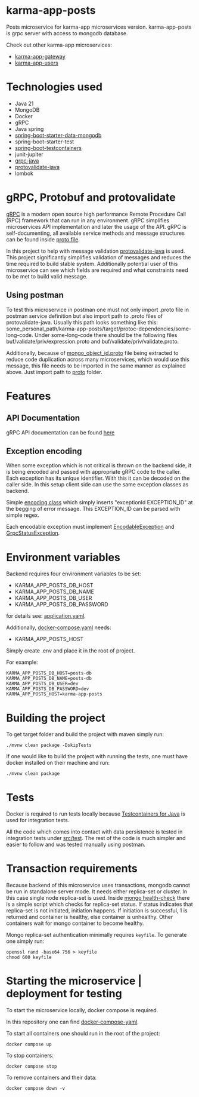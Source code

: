 # karma-app-posts
Posts microservice for karma-app microservices version. karma-app-posts is grpc server with access to mongodb database.

Check out other karma-app microservices:
- [karma-app-gateway](https://github.com/msik-404/karma-app-gateway)
- [karma-app-users](https://github.com/msik-404/karma-app-users)

# Technologies used
- Java 21
- MongoDB
- Docker
- gRPC
- Java spring
- [spring-boot-starter-data-mongodb](https://docs.spring.io/spring-data/mongodb/docs/current/reference/html/)
- spring-boot-starter-test
- [spring-boot-testcontainers](https://spring.io/blog/2023/06/23/improved-testcontainers-support-in-spring-boot-3-1)
- junit-jupiter
- [grpc-java](https://github.com/grpc/grpc-java) 
- [protovalidate-java](https://github.com/bufbuild/protovalidate-java)
- lombok

# gRPC, Protobuf and protovalidate
[gRPC](https://grpc.io/) is a modern open source high performance Remote Procedure Call (RPC) framework that can run in 
any environment. gRPC simplifies microservices API implementation and later the usage of the API. gRPC is self-documenting,
all available service methods and message structures can be found inside [proto file](https://github.com/msik-404/karma-app-posts/blob/main/src/main/proto/karma_app_posts.proto).

In this project to help with message validation [protovalidate-java](https://github.com/bufbuild/protovalidate-java) is used.
This project significantly simplifies validation of messages and reduces the time required to build stable system.
Additionally potential user of this microservice can see which fields are required and what
constraints need to be met to build valid message.

## Using postman
To test this microservice in postman one must not only import .proto file in postman service definition but also import 
path to .proto files of protovalidate-java. Usually this path looks something like this: 
some_personal_path/karma-app-posts/target/protoc-dependencies/some-long-code. Under some-long-code there should be the 
following files buf/validate/priv/expression.proto and buf/validate/priv/validate.proto.

Additionally, because of [mongo_object_id.proto](https://github.com/msik-404/karma-app-posts/blob/main/src/main/proto/mongo_object_id.proto) file being extracted to reduce code duplication across many microservices,
which would use this message, this file needs to be imported in the same manner as explained above. Just import path 
to [proto](https://github.com/msik-404/karma-app-posts/tree/main/src/main/proto) folder.

# Features

## API Documentation
gRPC API documentation can be found [here](https://github.com/msik-404/karma-app-posts/blob/main/gRPC_API_docs.md)

## Exception encoding
When some exception which is not critical is thrown on the backend side, it is being encoded and passed with appropriate
gRPC code to the caller. Each exception has its unique identifier. With this it can be decoded on the caller side.
In this setup client side can use the same exception classes as backend.

Simple [encoding class](https://github.com/msik-404/karma-app-posts/blob/main/src/main/java/com/msik404/karmaappposts/encoding/ExceptionEncoder.java)
which simply inserts "exceptionId EXCEPTION_ID" at the begging of error message. This EXCEPTION_ID can be parsed with 
simple regex.

Each encodable exception must implement [EncodableException](https://github.com/msik-404/karma-app-posts/blob/main/src/main/java/com/msik404/karmaappposts/encoding/EncodableException.java)
and [GrpcStatusException](https://github.com/msik-404/karma-app-posts/blob/main/src/main/java/com/msik404/karmaappposts/grpc/impl/exception/GrpcStatusException.java).

# Environment variables
Backend requires four environment variables to be set:
- KARMA_APP_POSTS_DB_HOST
- KARMA_APP_POSTS_DB_NAME
- KARMA_APP_POSTS_DB_USER
- KARMA_APP_POSTS_DB_PASSWORD

for details see: [application.yaml](https://github.com/msik-404/karma-app-posts/blob/main/src/main/resources/application.yaml).

Additionally, [docker-compose.yaml](https://github.com/msik-404/karma-app-posts/blob/main/docker-compose.yaml) needs:
- KARMA_APP_POSTS_HOST

Simply create .env and place it in the root of project.

For example:
```
KARMA_APP_POSTS_DB_HOST=posts-db
KARMA_APP_POSTS_DB_NAME=posts-db
KARMA_APP_POSTS_DB_USER=dev
KARMA_APP_POSTS_DB_PASSWORD=dev
KARMA_APP_POSTS_HOST=karma-app-posts
```

# Building the project
To get target folder and build the project with maven simply run: 
```
./mvnw clean package -DskipTests
```

If one would like to build the project with running the tests, one must have docker installed on their machine and run:
```
./mvnw clean package
```

# Tests
Docker is required to run tests locally because [Testcontainers for Java](https://java.testcontainers.org/) is used for
integration tests.

All the code which comes into contact with data persistence is tested in integration tests under 
[src/test](https://github.com/msik-404/karma-app-posts/tree/main/src/test).
The rest of the code is much simpler and easier to follow and was tested manually using postman.

# Transaction requirements
Because backend of this microservice uses transactions, mongodb cannot be run in standalone server mode. It needs
either replica-set or cluster. In this case single node replica-set is used. Inside  [mongo health-check](https://github.com/msik-404/karma-app-posts/blob/main/docker-compose.yaml#L33)
there is a simple script which checks for replica-set status. If status indicates that replica-set is not initiated,
initiation happens. If initiation is successful, 1 is returned and container is healthy, else container is unhealthy.
Other containers wait for mongo container to become healthy.

Mongo replica-set authentication minimally requires `keyfile`.
To generate one simply run:
```
openssl rand -base64 756 > keyfile
chmod 600 keyfile
```

# Starting the microservice | deployment for testing

To start the microservice locally, docker compose is required.

In this repository one can find [docker-compose-yaml](https://github.com/msik-404/karma-app-posts/blob/main/docker-compose.yaml).

To start all containers one should run in the root of the project:
```
docker compose up
```
To stop containers:
```
docker compose stop
```
To remove containers and their data:
```
docker compose down -v
```